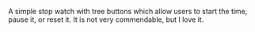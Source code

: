 A simple stop watch with tree buttons which allow users to start the time, pause it, or reset it. It is not very commendable, but I love it.

